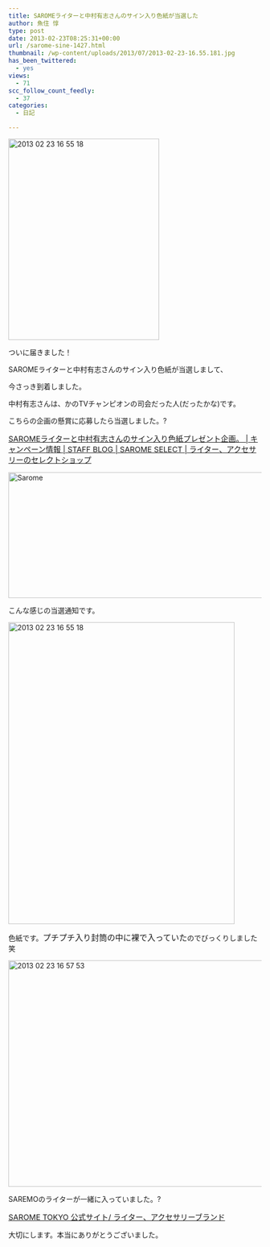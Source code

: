 ```yaml
---
title: SAROMEライターと中村有志さんのサイン入り色紙が当選した
author: 魚住 惇
type: post
date: 2013-02-23T08:25:31+00:00
url: /sarome-sine-1427.html
thumbnail: /wp-content/uploads/2013/07/2013-02-23-16.55.181.jpg
has_been_twittered:
  - yes
views:
  - 71
scc_follow_count_feedly:
  - 37
categories:
  - 日記

---
```

<img decoding="async" loading="lazy" title="2013-02-23 16.55.18.jpg" src="/wp-content/uploads/2013/02/2013-02-23-16.55.181.jpg" alt="2013 02 23 16 55 18" width="300" height="400" border="0" />

<!--more-->

ついに届きました！

SAROMEライターと中村有志さんのサイン入り色紙が当選しまして、

今さっき到着しました。</p> 

中村有志さんは、かのTVチャンピオンの司会だった人(だったかな)です。</p> 

こちらの企画の懸賞に応募したら当選しました。?

<p style="font-size: 15px;">
  <a href="http://www.sarome-select.com/info/campaign/422.html" target="_blank">SAROMEライターと中村有志さんのサイン入り色紙プレゼント企画。 | キャンペーン情報 | STAFF BLOG | SAROME SELECT | ライター、アクセサリーのセレクトショップ</a>
</p></p> 

<img decoding="async" loading="lazy" title="sarome.png" src="/wp-content/uploads/2013/02/sarome.png" alt="Sarome" width="600" height="250" border="0" /> 

こんな感じの当選通知です。</p> 

<img decoding="async" loading="lazy" title="2013-02-23 16.55.18.jpg" src="/wp-content/uploads/2013/02/2013-02-23-16.55.182.jpg" alt="2013 02 23 16 55 18" width="450" height="600" border="0" /> 

色紙です。<span style="font-size: 16px;">プチプチ入り封筒の中に裸で入っていた</span>のでびっくりしました笑</p> 

<img decoding="async" loading="lazy" title="2013-02-23 16.57.53.jpg" src="/wp-content/uploads/2013/02/2013-02-23-16.57.53.jpg" alt="2013 02 23 16 57 53" width="600" height="450" border="0" /> 

SAREMOのライターが一緒に入っていました。?

<p style="font-size: 15px;">
  <a href="http://www.sarome.co.jp/" target="_blank">SAROME TOKYO 公式サイト/ ライター、アクセサリーブランド</a>
</p></p> 

大切にします。本当にありがとうございました。